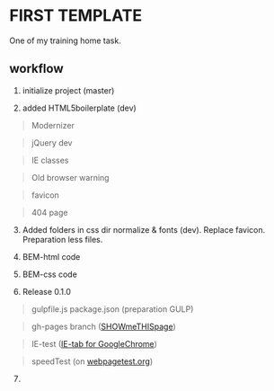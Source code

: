FIRST TEMPLATE
==============

One of my training home task. 

workflow
---

1) initialize project (master)

2) added HTML5boilerplate (dev)

> Modernizer

> jQuery dev

> IE classes

> Old browser warning

> favicon

> 404 page

3) Added folders in css dir normalize & fonts (dev). Replace favicon. Preparation less files.

4) BEM-html code

5) BEM-css code

6) Release 0.1.0 

> gulpfile.js package.json (preparation GULP)

> gh-pages branch ([SHOWmeTHISpage](http://arsenykonohov.github.io/first-template))

> IE-test ([IE-tab for GoogleChrome](https://chrome.google.com/webstore/detail/ie-tab/hehijbfgiekmjfkfjpbkbammjbdenadd?utm_source=chrome-ntp-icon))

> speedTest (on [webpagetest.org](http://www.webpagetest.org/))
	
7) 